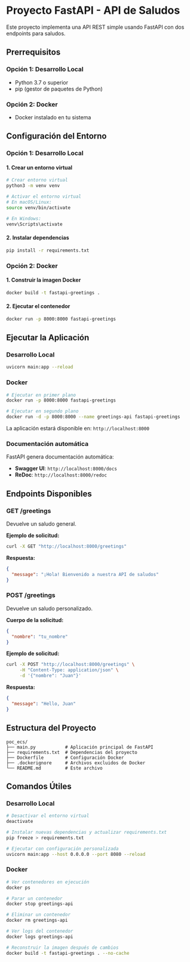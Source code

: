 # Proyecto FastAPI - API de Saludos

Este proyecto implementa una API REST simple usando FastAPI con dos endpoints para saludos.

## Prerrequisitos

### Opción 1: Desarrollo Local
- Python 3.7 o superior
- pip (gestor de paquetes de Python)

### Opción 2: Docker
- Docker instalado en tu sistema

## Configuración del Entorno

### Opción 1: Desarrollo Local

#### 1. Crear un entorno virtual

```bash
# Crear entorno virtual
python3 -m venv venv

# Activar el entorno virtual
# En macOS/Linux:
source venv/bin/activate

# En Windows:
venv\Scripts\activate
```

#### 2. Instalar dependencias

```bash
pip install -r requirements.txt
```

### Opción 2: Docker

#### 1. Construir la imagen Docker

```bash
docker build -t fastapi-greetings .
```

#### 2. Ejecutar el contenedor

```bash
docker run -p 8000:8000 fastapi-greetings
```

## Ejecutar la Aplicación

### Desarrollo Local

```bash
uvicorn main:app --reload
```

### Docker

```bash
# Ejecutar en primer plano
docker run -p 8000:8000 fastapi-greetings

# Ejecutar en segundo plano
docker run -d -p 8000:8000 --name greetings-api fastapi-greetings
```

La aplicación estará disponible en: `http://localhost:8000`

### Documentación automática

FastAPI genera documentación automática:
- **Swagger UI**: `http://localhost:8000/docs`
- **ReDoc**: `http://localhost:8000/redoc`

## Endpoints Disponibles

### GET /greetings

Devuelve un saludo general.

**Ejemplo de solicitud:**
```bash
curl -X GET "http://localhost:8000/greetings"
```

**Respuesta:**
```json
{
  "message": "¡Hola! Bienvenido a nuestra API de saludos"
}
```

### POST /greetings

Devuelve un saludo personalizado.

**Cuerpo de la solicitud:**
```json
{
  "nombre": "tu_nombre"
}
```

**Ejemplo de solicitud:**
```bash
curl -X POST "http://localhost:8000/greetings" \
     -H "Content-Type: application/json" \
     -d '{"nombre": "Juan"}'
```

**Respuesta:**
```json
{
  "message": "Hello, Juan"
}
```

## Estructura del Proyecto

```
poc_ecs/
├── main.py           # Aplicación principal de FastAPI
├── requirements.txt  # Dependencias del proyecto
├── Dockerfile        # Configuración Docker
├── .dockerignore     # Archivos excluidos de Docker
└── README.md         # Este archivo
```

## Comandos Útiles

### Desarrollo Local
```bash
# Desactivar el entorno virtual
deactivate

# Instalar nuevas dependencias y actualizar requirements.txt
pip freeze > requirements.txt

# Ejecutar con configuración personalizada
uvicorn main:app --host 0.0.0.0 --port 8080 --reload
```

### Docker
```bash
# Ver contenedores en ejecución
docker ps

# Parar un contenedor
docker stop greetings-api

# Eliminar un contenedor
docker rm greetings-api

# Ver logs del contenedor
docker logs greetings-api

# Reconstruir la imagen después de cambios
docker build -t fastapi-greetings . --no-cache
```
